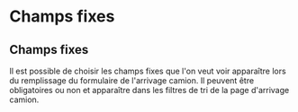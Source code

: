 # Champs fixes

## Champs fixes

Il est possible de choisir les champs fixes que l'on veut voir apparaître lors du remplissage du formulaire de l'arrivage camion. Il peuvent être obligatoires ou non et apparaître dans les filtres de tri de la page d'arrivage camion.&#x20;

<figure><img src="../../../.gitbook/assets/Capture d’écran 2025-08-14 à 14.18.28.png" alt=""><figcaption></figcaption></figure>

